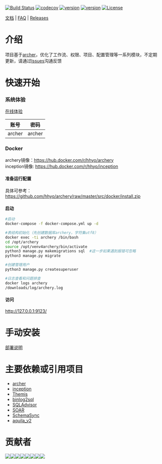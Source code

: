 [![Build Status](https://travis-ci.org/hhyo/archery.svg?branch=master)](https://travis-ci.org/hhyo/archery)
[![codecov](https://codecov.io/gh/LeoQuote/archery/branch/master/graph/badge.svg)](https://codecov.io/gh/hhyo/archery)
[![version](https://img.shields.io/badge/python-3.6.5-blue.svg)](https://www.python.org/downloads/release/python-365/)
[![version](https://img.shields.io/badge/django-2.0.8-brightgreen.svg)](https://docs.djangoproject.com/zh-hans/2.0/)
[![License](https://img.shields.io/badge/License-Apache%202.0-blue.svg)](http://github.com/hhyo/archery/blob/master/LICENSE)

[文档](https://github.com/hhyo/archery/wiki) | [FAQ](https://github.com/hhyo/archery/wiki/FAQ) | [Releases](https://github.com/hhyo/archery/releases/)

介绍
============
项目基于[archer](https://github.com/jly8866/archer)，优化了工作流、权限、项目、配置管理等一系列模块，不定期更新，请通过[Issues](https://github.com/hhyo/archery/issues)沟通反馈


快速开始
===============
### 系统体验
[在线体验](http://139.199.0.191/) 
  
| 账号 | 密码 |
| --- | --- |
| archer | archer |

### Docker
archery镜像：https://hub.docker.com/r/hhyo/archery    
inception镜像: https://hub.docker.com/r/hhyo/inception
#### 准备运行配置
具体可参考：https://github.com/hhyo/archery/raw/master/src/docker/install.zip

#### 启动

```bash
#启动
docker-compose -f docker-compose.yml up -d

#表结构初始化（先创建数据库archery，字符集utf8）
docker exec -ti archery /bin/bash
cd /opt/archery
source /opt/venv4archery/bin/activate
python3 manage.py makemigrations sql  #这一步如果遇到报错可忽略
python3 manage.py migrate 

#创建管理用户
python3 manage.py createsuperuser

#日志查看和问题排查
docker logs archery
/downloads/log/archery.log
```

#### 访问
http://127.0.0.1:9123/

手动安装
===============
[部署说明](https://github.com/hhyo/archery/wiki/%E9%83%A8%E7%BD%B2)

主要依赖或引用项目
===============
- [archer](https://github.com/jly8866/archer)
- [inception](https://github.com/hhyo/inception)
- [Themis](https://github.com/CreditEaseDBA/Themis)
- [binlog2sql](https://github.com/danfengcao/binlog2sql)
- [SQLAdvisor](https://github.com/Meituan-Dianping/SQLAdvisor)
- [SOAR](https://github.com/XiaoMi/soar)
- [SchemaSync](https://github.com/seanlook/SchemaSync)
- [aquila_v2](https://github.com/thinkdb/aquila_v2)

贡献者
===============
[![](https://sourcerer.io/fame/hhyo/hhyo/archery/images/0)](https://sourcerer.io/fame/hhyo/hhyo/archery/links/0)[![](https://sourcerer.io/fame/hhyo/hhyo/archery/images/1)](https://sourcerer.io/fame/hhyo/hhyo/archery/links/1)[![](https://sourcerer.io/fame/hhyo/hhyo/archery/images/2)](https://sourcerer.io/fame/hhyo/hhyo/archery/links/2)[![](https://sourcerer.io/fame/hhyo/hhyo/archery/images/3)](https://sourcerer.io/fame/hhyo/hhyo/archery/links/3)[![](https://sourcerer.io/fame/hhyo/hhyo/archery/images/4)](https://sourcerer.io/fame/hhyo/hhyo/archery/links/4)[![](https://sourcerer.io/fame/hhyo/hhyo/archery/images/5)](https://sourcerer.io/fame/hhyo/hhyo/archery/links/5)[![](https://sourcerer.io/fame/hhyo/hhyo/archery/images/6)](https://sourcerer.io/fame/hhyo/hhyo/archery/links/6)[![](https://sourcerer.io/fame/hhyo/hhyo/archery/images/7)](https://sourcerer.io/fame/hhyo/hhyo/archery/links/7)
